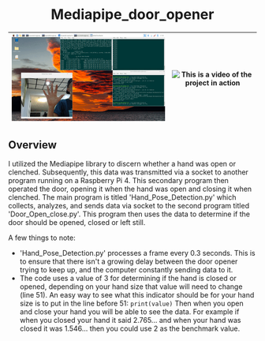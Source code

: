 
<div align="center">

# Mediapipe_door_opener

</div>

<center>

| ![This is an example of the mediapipe hand detection window](https://github.com/AydenBravender/mediapipe_door_opener/blob/main/mediapipe.gif?raw=true) | ![This is a video of the project in action](https://github.com/AydenBravender/mediapipe_door_opener/blob/main/dooropening.gif?raw=true) |
|--------------------------|--------------------------|

</center>



## Overview
I utilized the Mediapipe library to discern whether a hand was open or clenched. Subsequently, this data was transmitted via a socket to another program running on a Raspberry Pi 4. This secondary program then operated the door, opening it when the hand was open and closing it when clenched. The main program is titled 'Hand_Pose_Detection.py' which collects, analyzes, and sends data via socket to the second program titled 'Door_Open_close.py'. This program then uses the data to determine if the door should be opened, closed or left still. 

A few things to note:
- 'Hand_Pose_Detection.py' processes a frame every 0.3 seconds. This is to ensure that there isn't a growing delay between the door opener trying to keep up, and the computer constantly sending data to it.
- The code uses a value of 3 for determining if the hand is closed or opened, depending on your hand size that value will need to change (line 51). An easy way to see what this indicator should be for your hand size is to put in the line before 51: ```print(value)``` Then when you open and close your hand you will be able to see the data. For example if when you closed your hand it said 2.765... and when your hand was closed it was 1.546... then you could use 2 as the benchmark value.

